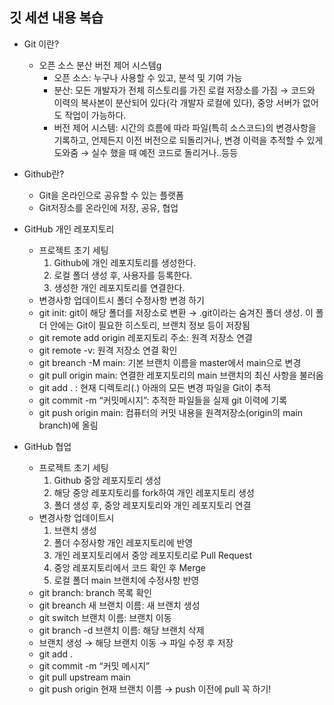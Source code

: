 ## 깃 세션 내용 복습

- Git 이란?
  - 오픈 소스 분산 버전 제어 시스템g
    - 오픈 소스: 누구나 사용할 수 있고, 분석 및 기여 가능
    - 분산: 모든 개발자가 전체 히스토리를 가진 로컬 저장소를 가짐 → 코드와 이력의 복사본이 분산되어 있다(각 개발자 로컬에 있다), 중앙 서버가 없어도 작업이 가능하다.
    - 버전 제어 시스템: 시간의 흐름에 따라 파일(특히 소스코드)의 변경사항을 기록하고, 언제든지 이전 버전으로 되돌리거나, 변경 이력을 추적할 수 있게 도와줌 → 실수 했을 때 예전 코드로 돌리거나..등등
- Github란?
  - Git을 온라인으로 공유할 수 있는 플랫폼
  - Git저장소를 온라인에 저장, 공유, 협업
- GitHub 개인 레포지토리

  - 프로젝트 초기 세팅
    1. Github에 개인 레포지토리를 생성한다.
    2. 로컬 폴더 생성 후, 사용자를 등록한다.
    3. 생성한 개인 레포지토리를 연결한다.
  - 변경사항 업데이트시 폴더 수정사항 변경 하기
  - git init: git이 해당 폴더를 저장소로 변환 → .git이라는 숨겨진 폴더 생성. 이 폴더 안에는 Git이 필요한 히스토리, 브랜치 정보 등이 저장됨
  - git remote add origin 레포지토리 주소: 원격 저장소 연결
  - git remote -v: 원격 저장소 연결 확인
  - git breanch -M main: 기본 브랜치 이름을 master에서 main으로 변경
  - git pull origin main: 연결한 레포지토리의 main 브랜치의 최신 사항을 불러옴
  - git add . : 현재 디렉토리(.) 아래의 모든 변경 파일을 Git이 추적
  - git commit -m “커밋메시지”: 추적한 파일들을 실제 git 이력에 기록
  - git push origin main: 컴퓨터의 커밋 내용을 원격저장소(origin의 main branch)에 올림

- GitHub 협업

  - 프로젝트 초기 세팅
    1. Github 중앙 레포지토리 생성
    2. 해당 중앙 레포지토리를 fork하여 개인 레포지토리 생성
    3. 폴더 생성 후, 중앙 레포지토리와 개인 레포지토리 연결
  - 변경사항 업데이트시
    1. 브랜치 생성
    2. 폴더 수정사항 개인 레포지토리에 반영
    3. 개인 레포지토리에서 중앙 레포지토리로 Pull Request
    4. 중앙 레포지토리에서 코드 확인 후 Merge
    5. 로컬 폴더 main 브랜치에 수정사항 반영
  - git branch: branch 목록 확인
  - git breanch 새 브랜치 이름: 새 브랜치 생성
  - git switch 브랜치 이름: 브랜치 이동
  - git branch -d 브랜치 이름: 해당 브랜치 삭제
  - 브랜치 생성 → 해당 브랜치 이동 → 파일 수정 후 저장
  - git add .
  - git commit -m “커밋 메시지”
  - git pull upstream main
  - git push origin 현재 브랜치 이름 → push 이전에 pull 꼭 하기!
